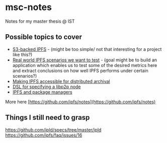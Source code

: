 # msc-notes
Notes for my master thesis @ IST

## Possible topics to cover

* [S3-backed IPFS](https://github.com/ipfs/notes/issues/214) - (might be too simple/ not that interesting for a project like this?)
* [Real world IPFS scenarios we want to test](https://github.com/ipfs/notes/issues/211) - (goal might be to build an application which enables us to test some of the desired metrics here and extract conclusions on how well IPFS performs under certain scenarios?)
* [Making IPFS accessible for distributed archival](https://github.com/ipfs/notes/issues/210)
* [DSL for specifying a libp2p node](https://github.com/ipfs/notes/issues/209)
* [IPFS and package managers](https://github.com/ipfs/notes/issues/171)

More here [https://github.com/ipfs/notes](https://github.com/ipfs/notes)

## Things I still need to grasp
https://github.com/ipld/specs/tree/master/ipld
https://github.com/ipfs/faq/issues/16
